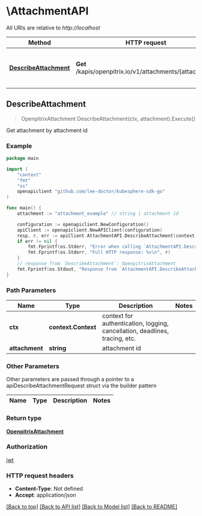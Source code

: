 # \AttachmentAPI

All URIs are relative to *http://localhost*

Method | HTTP request | Description
------------- | ------------- | -------------
[**DescribeAttachment**](AttachmentAPI.md#DescribeAttachment) | **Get** /kapis/openpitrix.io/v1/attachments/{attachment} | Get attachment by attachment id



## DescribeAttachment

> OpenpitrixAttachment DescribeAttachment(ctx, attachment).Execute()

Get attachment by attachment id

### Example

```go
package main

import (
	"context"
	"fmt"
	"os"
	openapiclient "github.com/lee-doctor/kubesphere-sdk-go"
)

func main() {
	attachment := "attachment_example" // string | attachment id

	configuration := openapiclient.NewConfiguration()
	apiClient := openapiclient.NewAPIClient(configuration)
	resp, r, err := apiClient.AttachmentAPI.DescribeAttachment(context.Background(), attachment).Execute()
	if err != nil {
		fmt.Fprintf(os.Stderr, "Error when calling `AttachmentAPI.DescribeAttachment``: %v\n", err)
		fmt.Fprintf(os.Stderr, "Full HTTP response: %v\n", r)
	}
	// response from `DescribeAttachment`: OpenpitrixAttachment
	fmt.Fprintf(os.Stdout, "Response from `AttachmentAPI.DescribeAttachment`: %v\n", resp)
}
```

### Path Parameters


Name | Type | Description  | Notes
------------- | ------------- | ------------- | -------------
**ctx** | **context.Context** | context for authentication, logging, cancellation, deadlines, tracing, etc.
**attachment** | **string** | attachment id | 

### Other Parameters

Other parameters are passed through a pointer to a apiDescribeAttachmentRequest struct via the builder pattern


Name | Type | Description  | Notes
------------- | ------------- | ------------- | -------------


### Return type

[**OpenpitrixAttachment**](OpenpitrixAttachment.md)

### Authorization

[jwt](../README.md#jwt)

### HTTP request headers

- **Content-Type**: Not defined
- **Accept**: application/json

[[Back to top]](#) [[Back to API list]](../README.md#documentation-for-api-endpoints)
[[Back to Model list]](../README.md#documentation-for-models)
[[Back to README]](../README.md)

